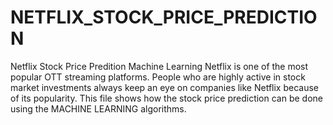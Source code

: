 # NETFLIX_STOCK_PRICE_PREDICTION
Netflix Stock Price Predition Machine Learning
Netflix is one of the most popular OTT streaming platforms. People who are highly active in stock market investments always keep an eye on companies like Netflix because of its popularity.
This file shows how the stock price prediction can be done using the MACHINE LEARNING algorithms. 
